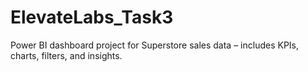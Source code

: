 # ElevateLabs_Task3
Power BI dashboard project for Superstore sales data – includes KPIs, charts, filters, and insights.
